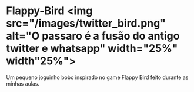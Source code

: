 # Flappy-Bird <img src="/images/twitter_bird.png" alt="O passaro é a fusão do antigo twitter e whatsapp" width="25%" width"25%">
Um pequeno joguinho bobo inspirado no game Flappy Bird feito durante as minhas aulas.
